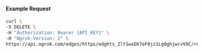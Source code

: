 <!-- Code generated for API Clients. DO NOT EDIT. -->

#### Example Request

```bash
curl \
-X DELETE \
-H "Authorization: Bearer {API_KEY}" \
-H "Ngrok-Version: 2" \
https://api.ngrok.com/edges/https/edghts_2ltSwxEK7eF0jz1Lq0ghjwcvV9C/routes/edghtsrt_2ltSwzyACy9cIk6sCQFRri4I4yD
```
